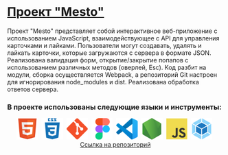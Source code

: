 <div>
  <h1><a href="https://yanapolyanskaya.github.io/mesto-project-ff/">Проект "Mesto"</a></h1>
  <p>Проект "Mesto" представляет собой интерактивное веб-приложение с использованием JavaScript, взаимодействующее с API для управления карточками и лайками. Пользователи могут создавать, удалять и лайкать карточки, которые загружаются с сервера в формате JSON. Реализована валидация форм, открытие/закрытие попапов с использованием различных методов (оверлей, Esc). Код разбит на модули, сборка осуществляется Webpack, а репозиторий Git настроен для игнорирования node_modules и dist. Реализована обработка ответов сервера.
</p>
  <h3>В проекте использованы следующие языки и инструменты:</h3>
  <div align="center">
    <img height="50" width="50" src="https://github.com/devicons/devicon/blob/master/icons/html5/html5-original.svg" alt="html" title="html"/>&nbsp;
    <img height="50" width="50" src="https://github.com/devicons/devicon/blob/master/icons/css3/css3-plain-wordmark.svg" alt="css" title="css"/>&nbsp;
    <img height="50" width="50" src="https://github.com/devicons/devicon/blob/master/icons/git/git-original.svg" alt="git" title="git"/>&nbsp;
    <img height="50" width="50" src="https://github.com/devicons/devicon/blob/master/icons/figma/figma-original.svg" alt="figma" title="figma"/>&nbsp;
    <img height="50" width="50" src="https://github.com/devicons/devicon/blob/master/icons/vscode/vscode-original.svg" alt="vscode" title="vscode"/>&nbsp;
    <img height="50" width="50" src="https://github.com/devicons/devicon/blob/master/icons/nodejs/nodejs-original.svg" alt="nodejs" title="nodejs"/>&nbsp;
    <img height="50" width="50" src="https://github.com/devicons/devicon/blob/master/icons/javascript/javascript-original.svg" alt="javascript" title="javascript"/>&nbsp;
    <img height="50" width="50" src="https://github.com/devicons/devicon/blob/master/icons/webpack/webpack-original.svg" alt="webpack" title="webpack"/>&nbsp;  
  </div>
  <div align="center">
    <a href="https://github.com/YanaPolyanskaya/slozhno-sosredotochitsya.git">Ссылка на репозиторий</a>
  </div>
</div>
